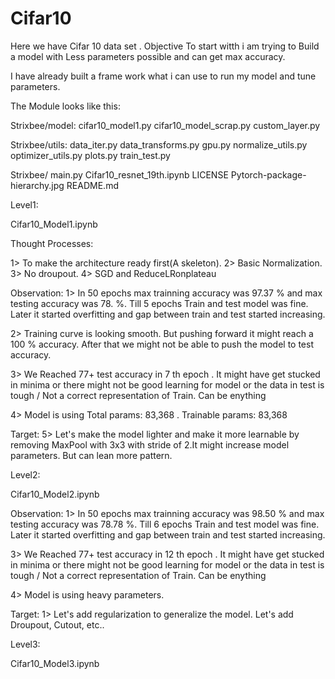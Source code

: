 # Cifar10

Here we have Cifar 10 data set .
Objective
To start witth i am trying to Build a model with Less parameters possible and can get max accuracy.

I have already built a  frame work what i can use to run  my model and tune parameters.

The Module looks like this:

Strixbee/model:
	cifar10_model1.py
	cifar10_model_scrap.py
	custom_layer.py

Strixbee/utils:
	data_iter.py
	data_transforms.py
	gpu.py
	normalize_utils.py
	optimizer_utils.py
	plots.py
	train_test.py

Strixbee/
	main.py
	Cifar10_resnet_19th.ipynb
	LICENSE
	Pytorch-package-hierarchy.jpg
	README.md


Level1:

Cifar10_Model1.ipynb

Thought Processes:

1> To make the architecture ready first(A skeleton).
2> Basic Normalization.
3> No droupout.
4> SGD and ReduceLRonplateau

Observation:
1> In 50 epochs max trainning accuracy was  97.37 % and max testing accuracy was 78. %. Till 5 epochs Train and test model was fine. Later it started overfitting and gap between train and test started increasing.

2> Training curve is looking smooth. But pushing forward it might reach a 100 % accuracy. After that we might not be able to push the model to test accuracy.

3> We Reached 77+ test accuracy in 7 th epoch . It might have get stucked in minima or there might not be good learning for model or the data in test is tough / Not a correct representation of Train. Can be enything 

4> Model is using Total params: 83,368 . Trainable params: 83,368

Target:
5> Let's make  the model lighter and make it more learnable by removing MaxPool with 3x3 with stride of 2.It might increase model parameters. But can lean more pattern.


Level2:

Cifar10_Model2.ipynb

Observation:
1> In 50 epochs max trainning accuracy was  98.50 % and max testing accuracy was 78.78 %. Till 6 epochs Train and test model 	was fine. Later it started overfitting and gap between train and test started increasing.

3> We Reached 77+ test accuracy in 12 th epoch . It might have get stucked in minima or there might not be good learning for 	model or the data in test is tough / Not a correct representation of Train. Can be enything 

4> Model is using heavy parameters.

Target:
1> Let's add regularization to generalize the model. 
	Let's add Droupout, Cutout, etc..


Level3:

Cifar10_Model3.ipynb